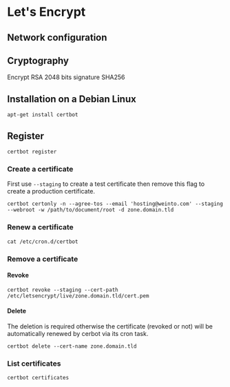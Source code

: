 # Let's Encrypt 

## Network configuration

## Cryptography

Encrypt RSA 2048 bits signature SHA256

## Installation on a Debian Linux

`apt-get install certbot`

## Register

`certbot register`

### Create a certificate

First use `--staging` to create a test certificate then remove this flag to create a production certificate.

`certbot certonly -n --agree-tos --email 'hosting@weinto.com' --staging --webroot -w /path/to/document/root -d zone.domain.tld`

### Renew a certificate

`cat /etc/cron.d/certbot`

### Remove a certificate

#### Revoke

`certbot revoke --staging --cert-path /etc/letsencrypt/live/zone.domain.tld/cert.pem`

#### Delete

The deletion is required otherwise the certificate (revoked or not) will be automatically renewed by cerbot via its cron task.

`certbot delete --cert-name zone.domain.tld`

### List certificates

`certbot certificates`
